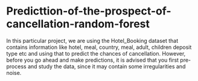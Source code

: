# Predicttion-of-the-prospect-of-cancellation-random-forest
In this particular project, we are using the Hotel_Booking dataset that contains 
information like hotel, meal, country, meal, adult, children deposit type etc 
and using that to predict the chances of cancellation.
However, before you go ahead and make predictions, it is advised that you first 
pre-process and study the data, since it may contain some irregularities and 
noise.
